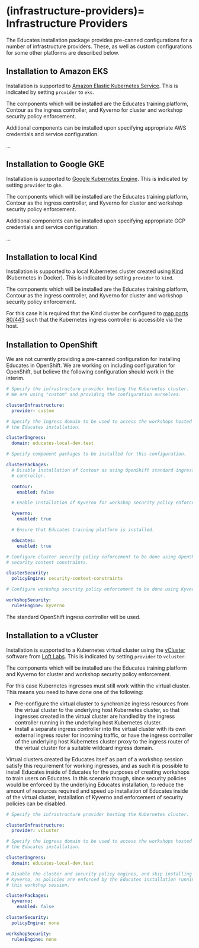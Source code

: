 (infrastructure-providers)=
Infrastructure Providers
========================

The Educates installation package provides pre-canned configurations for a number of infrastructure providers. These, as well as custom configurations for some other platforms are described below.

Installation to Amazon EKS
--------------------------

Installation is supported to [Amazon Elastic Kubernetes Service](https://aws.amazon.com/eks/). This is indicated by setting `provider` to `eks`.

The components which will be installed are the Educates training platform, Contour as the ingress controller, and Kyverno for cluster and workshop security policy enforcement.

Additional components can be installed upon specifying appropriate AWS credentials and service configuration.

...

Installation to Google GKE
--------------------------

Installation is supported to [Google Kubernetes Engine](https://cloud.google.com/kubernetes-engine). This is indicated by setting `provider` to `gke`.

The components which will be installed are the Educates training platform, Contour as the ingress controller, and Kyverno for cluster and workshop security policy enforcement.

Additional components can be installed upon specifying appropriate GCP credentials and service configuration.

...

Installation to local Kind
--------------------------

Installation is supported to a local Kubernetes cluster created using [Kind](https://kind.sigs.k8s.io/) (Kubernetes in Docker). This is indicated by setting `provider` to `kind`.

The components which will be installed are the Educates training platform, Contour as the ingress controller, and Kyverno for cluster and workshop security policy enforcement.

For this case it is required that the Kind cluster be configured to [map ports 80/443](https://kind.sigs.k8s.io/docs/user/ingress/) such that the Kubernetes ingress controller is accessible via the host.

Installation to OpenShift
-------------------------

We are not currently providing a pre-canned configuration for installing Educates in OpenShift. We are working on including configuration for OpenShift, but believe the following configuration should work in the interim.

```yaml
# Specify the infrastructure provider hosting the Kubernetes cluster.
# We are using "custom" and providing the configuration ourselves.

clusterInfrastructure:
  provider: custom

# Specify the ingress domain to be used to access the workshops hosted by
# the Educates installation.

clusterIngress:
  domain: educates-local-dev.test

# Specify component packages to be installed for this configuration.

clusterPackages:
  # Disable installation of Contour as using OpenShift standard ingress
  # controller.

  contour:
    enabled: false

  # Enable installation of Kyverno for workshop security policy enforcement.

  kyverno:
    enabled: true

  # Ensure that Educates training platform is installed.

  educates:
    enabled: true

# Configure cluster security policy enforcement to be done using OpenShift
# security context constraints.

clusterSecurity:
  policyEngine: security-context-constraints

# Configure workshop security policy enforcement to be done using Kyverno.

workshopSecurity:
  rulesEngine: kyverno
```

The standard OpenShift ingress controller will be used.

Installation to a vCluster
--------------------------

Installation is supported to a Kubernetes virtual cluster using the [vCluster](https://www.vcluster.com/) software from [Loft Labs](https://loft.sh/). This is indicated by setting `provider` to `vcluster`.

The components which will be installed are the Educates training platform and Kyverno for cluster and workshop security policy enforcement.

For this case Kubernetes ingresses must still work within the virtual cluster. This means you need to have done one of the following:

* Pre-configure the virtual cluster to synchronize ingress resources from the virtual cluster to the underlying host Kubernetes cluster, so that ingresses created in the virtual cluster are handled by the ingress controller running in the underlying host Kubernetes cluster.
* Install a separate ingress controller into the virtual cluster with its own external ingress router for incoming traffic, or have the ingress controller of the underlying host Kubernetes cluster proxy to the ingress router of the virtual cluster for a suitable wildcard ingress domain.

Virtual clusters created by Educates itself as part of a workshop session satisfy this requirement for working ingresses, and as such it is possible to install Educates inside of Educates for the purposes of creating workshops to train users on Educates. In this scenario though, since security policies would be enforced by the underlying Educates installation, to reduce the amount of resources required and speed up installation of Educates inside of the virtual cluster, installation of Kyverno and enforcement of security policies can be disabled.

```yaml
# Specify the infrastructure provider hosting the Kubernetes cluster.

clusterInfrastructure:
  provider: vcluster

# Specify the ingress domain to be used to access the workshops hosted by
# the Educates installation.

clusterIngress:
  domain: educates-local-dev.test

# Disable the cluster and security policy engines, and skip installing
# Kyverno, as policies are enforced by the Educates installation running
# this workshop session.

clusterPackages:
  kyverno:
    enabled: false

clusterSecurity:
  policyEngine: none

workshopSecurity:
  rulesEngine: none
```
